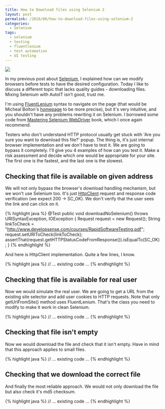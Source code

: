 ```yaml
---
title: How to Download files using Selenium 2
layout: post
permalink: /2016/06/how-to-download-files-using-selenium-2
categories:
  - Selenium
tags:
  - selenium
  - testing
  - fluentlenium
  - test automation
  - UI testing 
---
```


![](/images/blog/downloading-001.png)

In my previous post about [Selenium](http://awesome-testing.blogspot.com/2016/02/selenium-browser-capabilities-explained.html), I explained how can we modify browsers before tests to have the desired configuration. Today I like to discuss a different topic that lacks quality guides - downloading files. Mixing Selenium with AutoIT isn't good, trust me.

I'm using [FluentLenium](http://awesome-testing.blogspot.com/2016/01/introducing-fluentlenium-1.html) syntax to navigate on the page (that would be Micheal Bolton's [homepage](http://www.developsense.com/) to be more precise), but it's very intuitive, and you shouldn't have any problems rewriting it on Selenium. I borrowed some code from [Mastering Selenium WebDriver](http://www.amazon.com/Mastering-Selenium-WebDriver-Mark-Collin/dp/1784394351) book, which I once again recommend.

Testers who don't understand HTTP protocol usually get stuck with 'Are you sure you want to download this file?' popup. The thing is, it's just internal browser implementation and we don't have to test it. We are going to bypass it completely. I'll give you 4 examples of how can you test it. Make a risk assessment and decide which one would be appropriate for your site. The first one is the fastest, and the last one is the slowest.

## Checking that file is available on given address

We will not only bypass the browser's download handling mechanism, but we won't use Selenium too. It's just [HttpClient](https://hc.apache.org/httpcomponents-client-ga/tutorial/pdf/httpclient-tutorial.pdf) request and response code verification (we expect 200 -> SC_OK). We don't verify that the user sees the link and can click on it.

{% highlight java %}
    @Test
    public void downloadNoSelenium() throws URISyntaxException, IOException {
        Request request = new Request();
        String linkToCheck = "http://www.developsense.com/courses/RapidSoftwareTesting.pdf";
        request.setURIToCheck(linkToCheck);
        assertThat(request.getHTTPStatusCodeFromResponse()).isEqualTo(SC_OK);
    }
{% endhighlight %}

And here is HttpClient implementation. Quite a few lines, I know.

{% highlight java %}
// ... existing code ...
{% endhighlight %}

## Checking that file is available for real user

Now we would simulate the real user. We are going to get a URL from the existing site selector and add user cookies to HTTP requests. Note that only getUrlFromSite() method uses FluentLenium. That's the class you need to modify to make it work in clean Selenium.

{% highlight java %}
// ... existing code ...
{% endhighlight %}

##  Checking that file isn't empty

Now we would download the file and check that it isn't empty. Have in mind that this approach applies to small files.

{% highlight java %}
// ... existing code ...
{% endhighlight %}

## Checking that we download the correct file

And finally the most reliable approach. We would not only download the file but also check it's md5 checksum.

{% highlight java %}
// ... existing code ...
{% endhighlight %}
